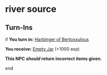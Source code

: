 # river source
## Turn-Ins





if **You turn in:** [Harbinger of Bertoxxulous](/item/1799)


 **You receive:**  [Empty Jar](/item/1892) (+1000 exp)

**This NPC *should* return incorrect items given.**

end